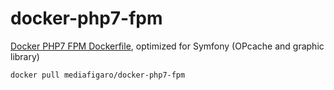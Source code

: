 # docker-php7-fpm
[Docker PHP7 FPM Dockerfile](https://hub.docker.com/r/mediafigaro/docker-php7-fpm/), optimized for Symfony (OPcache and graphic library)

    docker pull mediafigaro/docker-php7-fpm
